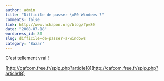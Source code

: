 ```yaml
---
author: admin
title: "Difficile de passer \xE0 Windows ?"
comments: false
link: http://www.nchapon.org/blog/?p=80
date: "2008-07-18"
wordpress_id: 80
slug: difficile-de-passer-a-windows
category: 'Bazar'
---
```


C'est tellement vrai !

[http://cafcom.free.fr/spip.php?article18](http://cafcom.free.fr/spip.php?article18)
